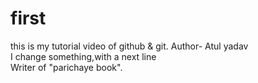 # first
this is my tutorial video of github &amp; git.
Author- Atul yadav
<br>
I change something,with a next line
<br>
Writer of "parichaye book".

